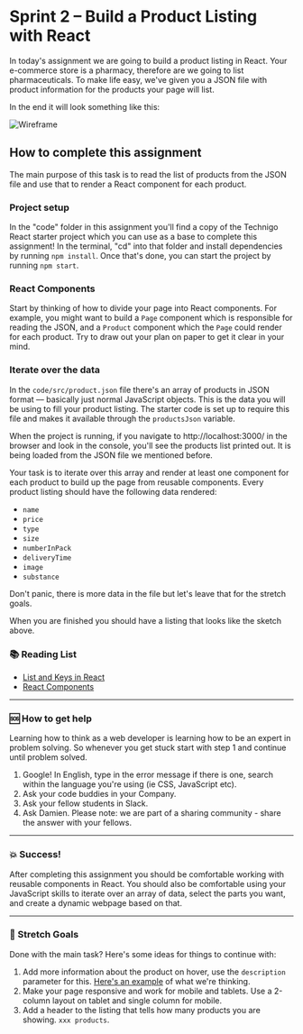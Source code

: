 # Sprint 2 – Build a Product Listing with React

In today's assignment we are going to build a product listing in React. Your e-commerce store is a pharmacy, therefore are we going to list pharmaceuticals. To make life easy, we've given you a JSON file with product information for the products your page will list.

In the end it will look something like this:

![Wireframe](https://github.com/Technigo/assignment-product-page/blob/master/wireframe_products.png)

## How to complete this assignment

The main purpose of this task is to read the list of products from the JSON file and use that to render a React component for each product.

### Project setup

In the "code" folder in this assignment you'll find a copy of the Technigo React starter project which you can use as a base to complete this assignment! In the terminal, "cd" into that folder and install dependencies by running `npm install`. Once that's done, you can start the project by running `npm start`.

### React Components

Start by thinking of how to divide your page into React components. For example, you might want to build a `Page` component which is responsible for reading the JSON, and a `Product` component which the `Page` could render for each product. Try to draw out your plan on paper to get it clear in your mind.

### Iterate over the data

In the `code/src/product.json` file there's an array of products in JSON format –– basically just normal JavaScript objects. This is the data you will be using to fill your product listing. The starter code is set up to require this file and makes it available through the `productsJson` variable.

When the project is running, if you navigate to http://localhost:3000/ in the browser and look in the console, you'll see the products list printed out. It is being loaded from the JSON file we mentioned before.

Your task is to iterate over this array and render at least one component for each product to build up the page from reusable components. Every product listing should have the following data rendered:

* `name`
* `price`
* `type`
* `size`
* `numberInPack`
* `deliveryTime`
* `image`
* `substance`

Don't panic, there is more data in the file but let's leave that for the stretch goals.

When you are finished you should have a listing that looks like the sketch above.

### :books: Reading List

* [List and Keys in React](https://reactjs.org/docs/lists-and-keys.html)
* [React Components](https://reactjs.org/docs/react-component.html)

---

### :sos: How to get help
Learning how to think as a web developer is learning how to be an expert in problem solving. So whenever you get stuck start with step 1 and continue until problem solved.

1. Google! In English, type in the error message if there is one, search within the language you're using (ie CSS, JavaScript etc).
2. Ask your code buddies in your Company.
3. Ask your fellow students in Slack.
4. Ask Damien. Please note: we are part of a sharing community - share the answer with your fellows.

---

### :boom: Success!

After completing this assignment you should be comfortable working with reusable components in React. You should also be comfortable using your JavaScript skills to iterate over an array of data, select the parts you want, and create a dynamic webpage based on that.

---

### :runner: Stretch Goals

Done with the main task? Here's some ideas for things to continue with:

1. Add more information about the product on hover, use the `description` parameter for this. [Here's an example](https://www.apoteket.se/kategori/erbjudanden/) of what we're thinking.
1. Make your page responsive and work for mobile and tablets. Use a 2-column layout on tablet and single column for mobile.
1. Add a header to the listing that tells how many products you are showing. `xxx products`.
